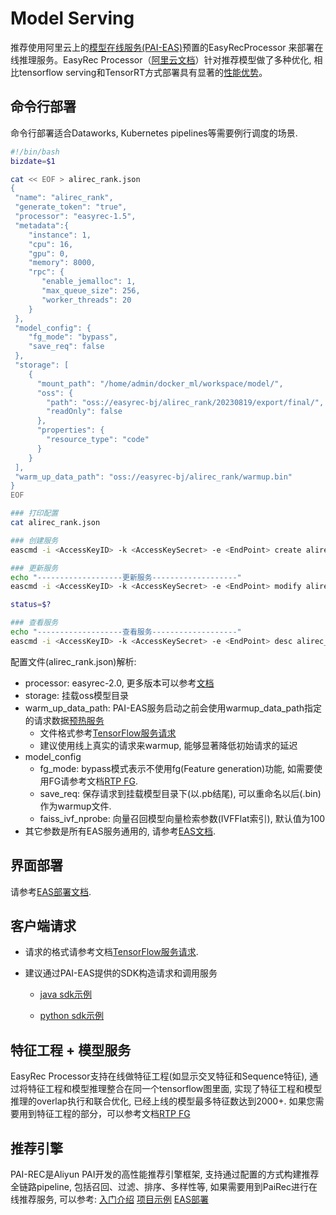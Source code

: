# Model Serving

推荐使用阿里云上的[模型在线服务(PAI-EAS)](https://help.aliyun.com/document_detail/113696.html)预置的EasyRecProcessor 来部署在线推理服务。EasyRec Processor（[阿里云文档](https://help.aliyun.com/zh/pai/user-guide/easyrec)）针对推荐模型做了多种优化, 相比tensorflow serving和TensorRT方式部署具有显著的[性能优势](./processor.md)。

## 命令行部署

命令行部署适合Dataworks, Kubernetes pipelines等需要例行调度的场景.

```bash
#!/bin/bash
bizdate=$1

cat << EOF > alirec_rank.json
{
 "name": "alirec_rank",
 "generate_token": "true",
 "processor": "easyrec-1.5",
 "metadata":{
    "instance": 1,
    "cpu": 16,
    "gpu": 0,
    "memory": 8000,
    "rpc": {
       "enable_jemalloc": 1,
       "max_queue_size": 256,
       "worker_threads": 20
    }
 },
 "model_config": {
    "fg_mode": "bypass",
    "save_req": false
 },
 "storage": [
    {
      "mount_path": "/home/admin/docker_ml/workspace/model/",
      "oss": {
        "path": "oss://easyrec-bj/alirec_rank/20230819/export/final/",
        "readOnly": false
      },
      "properties": {
        "resource_type": "code"
      }
    }
 ],
 "warm_up_data_path": "oss://easyrec-bj/alirec_rank/warmup.bin"
}
EOF

### 打印配置
cat alirec_rank.json

### 创建服务
eascmd -i <AccessKeyID> -k <AccessKeySecret> -e <EndPoint> create alirec_rank.json

### 更新服务
echo "-------------------更新服务-------------------"
eascmd -i <AccessKeyID> -k <AccessKeySecret> -e <EndPoint> modify alirec_rank -s alirec_rank.json

status=$?

### 查看服务
echo "-------------------查看服务-------------------"
eascmd -i <AccessKeyID> -k <AccessKeySecret> -e <EndPoint> desc alirec_rank

```

配置文件(alirec_rank.json)解析:

- processor: easyrec-2.0, 更多版本可以参考[文档](./processor.md#release)
- storage: 挂载oss模型目录
- warm_up_data_path: PAI-EAS服务启动之前会使用warmup_data_path指定的请求数据[预热服务](https://help.aliyun.com/zh/pai/user-guide/warm-up-model-services)
  - 文件格式参考[TensorFlow服务请求](https://help.aliyun.com/document_detail/111055.html)
  - 建议使用线上真实的请求来warmup, 能够显著降低初始请求的延迟
- model_config
  - fg_mode: bypass模式表示不使用fg(Feature generation)功能, 如需要使用FG请参考文档[RTP FG](../feature/rtp_fg.md).
  - save_req: 保存请求到挂载模型目录下(以.pb结尾), 可以重命名以后(.bin)作为warmup文件.
  - faiss_ivf_nprobe: 向量召回模型向量检索参数(IVFFlat索引), 默认值为100
- 其它参数是所有EAS服务通用的, 请参考[EAS文档](https://help.aliyun.com/zh/pai/user-guide/parameters-of-model-services).

## 界面部署

请参考[EAS部署文档](https://help.aliyun.com/document_detail/110985.html).

## 客户端请求

- 请求的格式请参考文档[TensorFlow服务请求](https://help.aliyun.com/document_detail/111055.html).

- 建议通过PAI-EAS提供的SDK构造请求和调用服务

  - [java sdk示例](https://github.com/pai-eas/eas-java-sdk/blob/master/src/test/java/com/aliyun/openservices/eas/predict/EasyRecPredictTest.java)

  - [python sdk示例](https://github.com/pai-eas/eas-python-sdk/blob/master/eas_prediction/easyrec_client_demo.py)

## 特征工程 + 模型服务

EasyRec Processor支持在线做特征工程(如显示交叉特征和Sequence特征), 通过将特征工程和模型推理整合在同一个tensorflow图里面, 实现了特征工程和模型推理的overlap执行和联合优化, 已经上线的模型最多特征数达到2000+. 如果您需要用到特征工程的部分，可以参考文档[RTP FG](../feature/rtp_fg.md)

## 推荐引擎

PAI-REC是Aliyun PAI开发的高性能推荐引擎框架, 支持通过配置的方式构建推荐全链路pipeline, 包括召回、过滤、排序、多样性等, 如果需要用到PaiRec进行在线推荐服务, 可以参考:
[入门介绍](http://pai-vision-data-hz.oss-cn-zhangjiakou.aliyuncs.com/pairec/docs/pairec/html/intro/intro.html)
[项目示例](http://pai-vision-data-hz.oss-cn-zhangjiakou.aliyuncs.com/pairec/docs/pairec/html/demo/pairec_demo.html)
[EAS部署](http://pai-vision-data-hz.oss-cn-zhangjiakou.aliyuncs.com/pairec/docs/pairec/html/deploy/eas.html)
